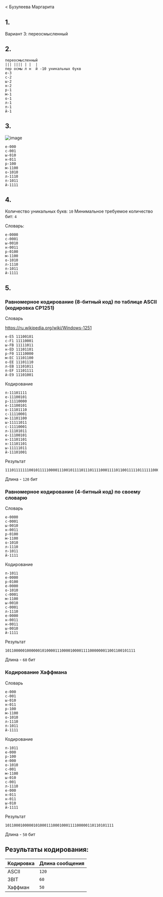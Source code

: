 #
< Бузулеева Маргарита
## 1.
Вариант 3: переосмысленный
## 2.
```
переосмысленный
||| |||| | |  |
пер осмы л н  й -10 уникальных букв
е-3
с-2
ы-2
н-2
р-1
м-1
о-1
л-1
п-1
й-1
```
## 3.

![image](https://github.com/user-attachments/assets/2bc3ac87-a96b-4700-9cba-123d54aa97c7)
```
е-000
с-001
ы-010
н-011
р-100
м-1100
о-1010
л-1110
п-1011
й-1111
```

## 4.
Количество уникальных букв: `10`
Минимальное требуемое количество бит: `4`

Словарь:
```
е-0000
с-0001
ы-0010
н-0011
р-0100
м-1100
о-1010
л-1110
п-1011
й-1111
```

## 5.

### Равномерное кодирование (8-битный код) по таблице ASCII (кодировка CP1251)
Словарь

https://ru.wikipedia.org/wiki/Windows-1251
```
е-E5 11100101
с-F1 11110001
ы-FB 11111011
н-ED 11101101
р-F0 11110000
м-EC 11101100
о-EE 11101110
л-EB 11101011
п-EF 11101111
й-E9 11101001
```

Кодирование
```
п-11101111
е-11100101
р-11110000
е-11100101
о-11101110
с-11110001
м-11101100
ы-11111011
с-11110001
л-11101011
е-11100101
н-11101101
н-11101101
ы-11111011
й-11101001
```

Результат
```
111011111110010111110000111001011110111011110001111011001111101111110001111010111110010111101101111011011111101111101001
```
Длина - `120` бит

### Равномерное кодирование (4-битный код) по своему словарю
Словарь
```
е-0000
с-0001
ы-0010
н-0011
р-0100
м-1100
о-1010
л-1110
п-1011
й-1111
```

Кодирование
```
п-1011
е-0000
р-0100
е-0000
о-1010
с-0001
м-1100
ы-0010
с-0001
л-1110
е-0000
н-0011
н-0011
ы-0010
й-1111
```

 Результат
```
101100000100000010100001110000100001111000000011001100101111
```
Длина - `60` бит

### Кодирование Хаффмана

Словарь
```
е-000
с-001
ы-010
н-011
р-100
м-1100
о-1010
л-1110
п-1011
й-1111
```
Кодирование
```
п-1011
е-000
р-100
е-000
о-1010
с-001
м-1100
ы-010
с-001
л-1110
е-000
н-011
н-011
ы-010
й-1111
```

Результат
```
10110001000001010001110001000111100000110110101111
```
Длина - `50` бит

## Результаты кодирования:

| Кодировка | Длина сообщения |
|-----------|-----------------|
| ASCII     | `120`           |
| 3BIT      | `60`            |
| Хаффман   | `50`            |
